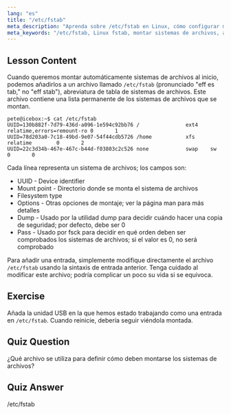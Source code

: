 ```yaml
---
lang: "es"
title: "/etc/fstab"
meta_description: "Aprenda sobre /etc/fstab en Linux, cómo configurar montajes de sistemas de archivos al inicio y gestionar entradas de dispositivos. ¡Comprenda fstab para principiantes!"
meta_keywords: "/etc/fstab, Linux fstab, montar sistemas de archivos, arranque de Linux, tutorial de fstab, principiante, guía"
---
```


## Lesson Content

Cuando queremos montar automáticamente sistemas de archivos al inicio, podemos añadirlos a un archivo llamado `/etc/fstab` (pronunciado "eff es tab," no "eff stab"), abreviatura de tabla de sistemas de archivos. Este archivo contiene una lista permanente de los sistemas de archivos que se montan.

```plaintext
pete@icebox:~$ cat /etc/fstab
UUID=130b882f-7d79-436d-a096-1e594c92bb76 /               ext4    relatime,errors=remount-ro 0       1
UUID=78d203a0-7c18-49bd-9e07-54f44cdb5726 /home           xfs     relatime        0       2
UUID=22c3d34b-467e-467c-b44d-f03803c2c526 none            swap    sw              0       0
```

Cada línea representa un sistema de archivos; los campos son:

- UUID - Device identifier
- Mount point - Directorio donde se monta el sistema de archivos
- Filesystem type
- Options - Otras opciones de montaje; ver la página man para más detalles
- Dump - Usado por la utilidad dump para decidir cuándo hacer una copia de seguridad; por defecto, debe ser 0
- Pass - Usado por fsck para decidir en qué orden deben ser comprobados los sistemas de archivos; si el valor es 0, no será comprobado

Para añadir una entrada, simplemente modifique directamente el archivo `/etc/fstab` usando la sintaxis de entrada anterior. Tenga cuidado al modificar este archivo; podría complicar un poco su vida si se equivoca.

## Exercise

Añada la unidad USB en la que hemos estado trabajando como una entrada en `/etc/fstab`. Cuando reinicie, debería seguir viéndola montada.

## Quiz Question

¿Qué archivo se utiliza para definir cómo deben montarse los sistemas de archivos?

## Quiz Answer

/etc/fstab
